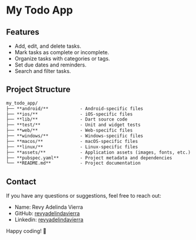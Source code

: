# My Todo App

## Features

- Add, edit, and delete tasks.
- Mark tasks as complete or incomplete.
- Organize tasks with categories or tags.
- Set due dates and reminders.
- Search and filter tasks.

## Project Structure

```markdown
my_todo_app/
├── **android/**            - Android-specific files  
├── **ios/**                - iOS-specific files  
├── **lib/**                - Dart source code  
├── **test/**               - Unit and widget tests  
├── **web/**                - Web-specific files  
├── **windows/**            - Windows-specific files  
├── **macos/**              - macOS-specific files  
├── **linux/**              - Linux-specific files  
├── **assets/**             - Application assets (images, fonts, etc.)  
├── **pubspec.yaml**        - Project metadata and dependencies  
└── **README.md**           - Project documentation  
```


## Contact

If you have any questions or suggestions, feel free to reach out:

- Name: Revy Adelinda Vierra
- GitHub: [revyadelindavierra](https://github.com/revyadelindavierra)
- Linkedin: [revyadelindavierra](www.linkedin.com/in/revyvierra)

Happy coding! 🚀
